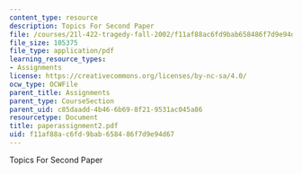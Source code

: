 ```yaml
---
content_type: resource
description: Topics For Second Paper
file: /courses/21l-422-tragedy-fall-2002/f11af88ac6fd9bab658486f7d9e94d67_paperassignment2.pdf
file_size: 105375
file_type: application/pdf
learning_resource_types:
- Assignments
license: https://creativecommons.org/licenses/by-nc-sa/4.0/
ocw_type: OCWFile
parent_title: Assignments
parent_type: CourseSection
parent_uid: c85daadd-4b46-6b69-8f21-9531ac045a86
resourcetype: Document
title: paperassignment2.pdf
uid: f11af88a-c6fd-9bab-6584-86f7d9e94d67
---
```

Topics For Second Paper